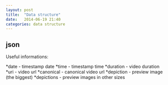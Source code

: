 ```yaml
---
layout: post
title:  "Data structure"
date:   2014-06-19 21:40
categories: data structure
---
```



## json

Useful informations:

*date - timestamp date
*time - timestamp time
*duration - video duration
*uri - video url
*canonical - canonical video url
*depiction - preview image (the biggest)
*depictions - preview images in other sizes
